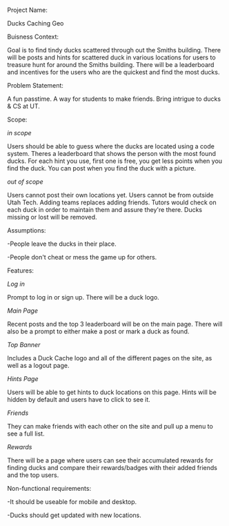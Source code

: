 Project Name: 

Ducks Caching Geo

Buisness Context:

Goal is to find tindy ducks scattered through out the Smiths building. There will be posts and hints for scattered duck in various locations for users to treasure hunt for around the Smiths building. There will be a leaderboard and incentives for the users who are the quickest and find the most ducks.

Problem Statement:

A fun passtime. A way for students to make friends. Bring intrigue to ducks & CS at UT.

Scope:

*in scope* 

Users should be able to guess where the ducks are located using a code system.
Theres a leaderboard that shows the person with the most found ducks.
For each hint you use, first one is free, you get less points when you find the duck.
You can post when you find the duck with a picture.

*out of scope*

Users cannot post their own locations yet. Users cannot be from outside Utah Tech.
Adding teams replaces adding friends.
Tutors would check on each duck in order to maintain them and assure they're there.
Ducks missing or lost will be removed.

Assumptions:

-People leave the ducks in their place. 

-People don't cheat or mess the game up for others.

Features:


*Log in*

Prompt to log in or sign up. There will be a duck logo.

*Main Page* 

Recent posts and the top 3 leaderboard will be on the main page. There will also be a prompt to either make a post or mark a duck as found.

*Top Banner* 

Includes a Duck Cache logo and all of the different pages on the site, as well as a logout page.

*Hints Page* 

Users will be able to get hints to duck locations on this page. Hints will be hidden by default and users have to click to see it.

*Friends* 

They can make friends with each other on the site and pull up a menu to see a full list.

*Rewards*

There will be a page where users can see their accumulated rewards for finding ducks and compare their rewards/badges with their added friends and the top users.

Non-functional requirements:

-It should be useable for mobile and desktop.

-Ducks should get updated with new locations.
